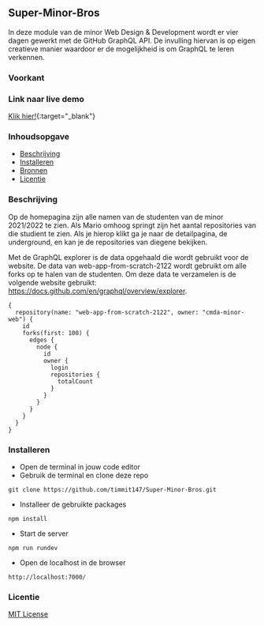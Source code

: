 ## Super-Minor-Bros
In deze module van de minor Web Design & Development wordt er vier dagen gewerkt met de GitHub GraphQL API. De invulling hiervan is op eigen creatieve manier waardoor er de mogelijkheid is om GraphQL te leren verkennen.

### Voorkant



### Link naar live demo
[Klik hier!](https://super-minor-bros.herokuapp.com/){:target="_blank"}

### Inhoudsopgave 

* [Beschrijving](https://github.com/timmit147/Super-Minor-Bros#beschrijving)
* [Installeren](https://github.com/timmit147/Super-Minor-Bros#installeren)
* [Bronnen](https://github.com/timmit147/Super-Minor-Bros#bronnen)
* [Licentie](https://github.com/timmit147/Super-Minor-Bros#licentie)

### Beschrijving
Op de homepagina zijn alle namen van de studenten van de minor 2021/2022 te zien. Als Mario omhoog springt zijn het aantal repositories van die studient te zien. Als je hierop klikt ga je naar de detailpagina, de underground, en kan je de repositories van diegene bekijken.

Met de GraphQL explorer is de data opgehaald die wordt gebruikt voor de website. De data van web-app-from-scratch-2122 wordt gebruikt om alle forks op te halen van de studenten. Om deze data te verzamelen is de volgende website gebruikt: https://docs.github.com/en/graphql/overview/explorer.

```
{
  repository(name: "web-app-from-scratch-2122", owner: "cmda-minor-web") {
    id
    forks(first: 100) {
      edges {
        node {
          id
          owner {
            login
            repositories {
              totalCount
            }
          }
        }
      }
    }
  }
}
```

### Installeren
- Open de terminal in jouw code editor 
- Gebruik de terminal en clone deze repo 
```
git clone https://github.com/timmit147/Super-Minor-Bros.git
```
- Installeer de gebruikte packages
```
npm install
```
- Start de server
```
npm run rundev
```
- Open de localhost in de browser
```
http://localhost:7000/
```

### Licentie
[MIT License](LICENSE)